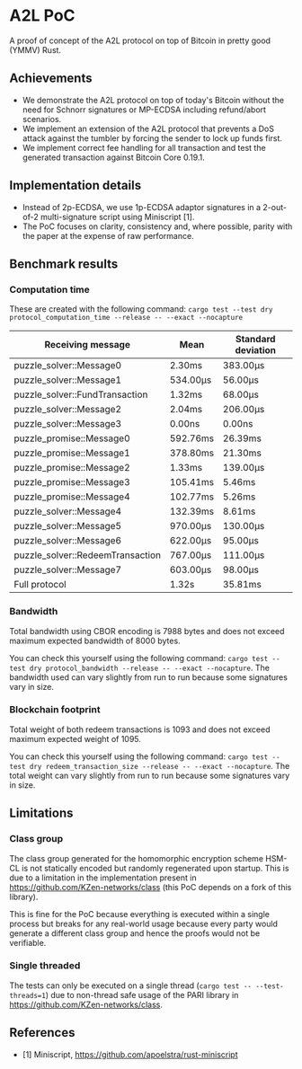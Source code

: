 # A2L PoC

A proof of concept of the A2L protocol on top of Bitcoin in pretty good (YMMV) Rust.

## Achievements

- We demonstrate the A2L protocol on top of today's Bitcoin without the need for Schnorr signatures or MP-ECDSA including refund/abort scenarios.
- We implement an extension of the A2L protocol that prevents a DoS attack against the tumbler by forcing the sender to lock up funds first. 
- We implement correct fee handling for all transaction and test the generated transaction against Bitcoin Core 0.19.1.

## Implementation details

- Instead of 2p-ECDSA, we use 1p-ECDSA adaptor signatures in a 2-out-of-2 multi-signature script using Miniscript [1].
- The PoC focuses on clarity, consistency and, where possible, parity with the paper at the expense of raw performance.

## Benchmark results

### Computation time

These are created with the following command: `cargo test --test dry protocol_computation_time --release -- --exact --nocapture`

| Receiving message                |     Mean  | Standard deviation |
| ---------------------------------|----------|------------------- |
| puzzle_solver::Message0          |   2.30ms |           383.00µs |
| puzzle_solver::Message1          | 534.00µs |            56.00µs |
| puzzle_solver::FundTransaction   |   1.32ms |            68.00µs |
| puzzle_solver::Message2          |   2.04ms |           206.00µs |
| puzzle_solver::Message3          |   0.00ns |             0.00ns |
| puzzle_promise::Message0         | 592.76ms |            26.39ms |
| puzzle_promise::Message1         | 378.80ms |            21.30ms |
| puzzle_promise::Message2         |   1.33ms |           139.00µs |
| puzzle_promise::Message3         | 105.41ms |             5.46ms |
| puzzle_promise::Message4         | 102.77ms |             5.26ms |
| puzzle_solver::Message4          | 132.39ms |             8.61ms |
| puzzle_solver::Message5          | 970.00µs |           130.00µs |
| puzzle_solver::Message6          | 622.00µs |            95.00µs |
| puzzle_solver::RedeemTransaction | 767.00µs |           111.00µs |
| puzzle_solver::Message7          | 603.00µs |            98.00µs |
| Full protocol                    |    1.32s |            35.81ms |

### Bandwidth

Total bandwidth using CBOR encoding is 7988 bytes and does not exceed maximum expected bandwidth of 8000 bytes.

You can check this yourself using the following command: `cargo test --test dry protocol_bandwidth --release -- --exact --nocapture`.
The bandwidth used can vary slightly from run to run because some signatures vary in size.

### Blockchain footprint

Total weight of both redeem transactions is 1093 and does not exceed maximum expected weight of 1095.

You can check this yourself using the following command: `cargo test --test dry redeem_transaction_size --release -- --exact --nocapture`.
The total weight can vary slightly from run to run because some signatures vary in size.

## Limitations

### Class group

The class group generated for the homomorphic encryption scheme HSM-CL is not statically encoded but randomly regenerated upon startup.
This is due to a limitation in the implementation present in https://github.com/KZen-networks/class (this PoC depends on a fork of this library).

This is fine for the PoC because everything is executed within a single process but breaks for any real-world usage because every party would generate a different class group and hence the proofs would not be verifiable.

### Single threaded

The tests can only be executed on a single thread (`cargo test -- --test-threads=1`) due to non-thread safe usage of the PARI library in https://github.com/KZen-networks/class.

## References

- [1] Miniscript, https://github.com/apoelstra/rust-miniscript
